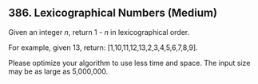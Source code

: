 ## 386. Lexicographical Numbers (Medium)

<p>
Given an integer <i>n</i>, return 1 - <i>n</i> in lexicographical order.
</p>

<p>
For example, given 13, return: [1,10,11,12,13,2,3,4,5,6,7,8,9].
</p>

<p>
Please optimize your algorithm to use less time and space. The input size may be as large as 5,000,000.
</p>